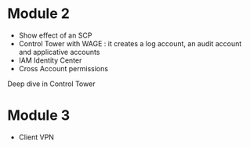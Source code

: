 # Module 2

* Show effect of an SCP
* Control Tower with WAGE : it creates a log account, an audit account and applicative accounts
* IAM Identity Center
* Cross Account permissions

Deep dive in Control Tower

# Module 3 

* Client VPN